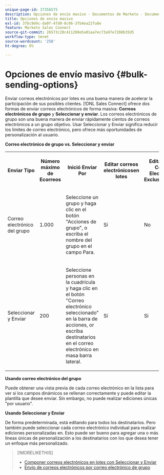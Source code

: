 ```yaml
---
unique-page-id: 37356575
description: Opciones de envío masivo - Documentos de Marketo - Documentación del producto
title: Opciones de envío masivo
exl-id: 37bc9d4c-da0f-4fd0-8c96-3fb4ea22fa8e
feature: Marketo Sales Connect
source-git-commit: 26573c20c411208e5a01aa7ec73a97e7208b35d5
workflow-type: tm+mt
source-wordcount: '258'
ht-degree: 0%

---
```


# Opciones de envío masivo {#bulk-sending-options}

Enviar correos electrónicos por lotes es una buena manera de acelerar la participación de sus posibles clientes. [!DNL Sales Connect] ofrece dos formas de enviar correos electrónicos de forma masiva: **Correos electrónicos de grupo** y **Seleccionar y enviar**. Los correos electrónicos de grupo son una buena manera de enviar rápidamente cientos de correos electrónicos a un grupo objetivo. Usar Seleccionar y Enviar significa reducir los límites de correo electrónico, pero ofrece más oportunidades de personalización al usuario.

**Correo electrónico de grupo vs. Seleccionar y enviar**

<table>
 <colgroup>
  <col>
  <col>
  <col>
  <col>
  <col>
  <col>
 </colgroup>
 <tbody>
  <tr>
   <th><p><span>Enviar</span><span> Tipo</span> </p></th>
   <th><p><span>Número máximo de </span><span>E</span><span>correos</span> </p></th>
   <th><p><span>Inició </span><span>Enviar Por</span></p></th>
   <th><p><span>Editar correos electrónicos</span><span>en lotes</span> </p></th>
   <th><p><span>Editar</span><span> Cada Correo Electrónico </span><span>Exclusivamente</span> </p></th>
   <th><p><span>Plantilla y </span><span>compatibilidad con campos dinámicos</span> </p></th>
  </tr>
  <tr>
   <td><p><span>Correo electrónico del grupo</span> </p></td>
   <td><p><span>1.000</span> </p></td>
   <td><p><span>Seleccione un grupo y haga clic</span><span> en el botón </span><span>"Acciones de grupo"</span><span>, o escriba el nombre del grupo en el campo Para. </span> </p></td>
   <td><p><span>Sí</span> </p></td>
   <td><p><span>No</span> </p></td>
   <td><p><span>Sí</span> </p></td>
  </tr>
  <tr>
   <td><p><span>Seleccionar </span><span>y </span><span>Enviar</span> </p></td>
   <td><p><span>200</span> </p></td>
   <td><p><span>Seleccione personas en la cuadrícula y haga clic en el botón "Correo electrónico seleccionado" en la barra de acciones</span><span>, o</span><span>r escriba destinatarios en el correo electrónico en masa </span><span>barra lateral</span><span>.</span></p></td>
   <td><p><span>Sí</span> </p></td>
   <td><p><span>Sí</span> </p></td>
   <td><p><span>Sí</span> </p></td>
  </tr>
 </tbody>
</table>

**Usando correo electrónico del grupo**

Puede obtener una vista previa de cada correo electrónico en la lista para ver si los campos dinámicos se rellenan correctamente y puede editar la plantilla que desee enviar. Sin embargo, no puede realizar ediciones únicas &quot;por usuario&quot;.

**Usando Seleccionar y Enviar**

De forma predeterminada, está editando para todos los destinatarios. Pero también puede seleccionar cada correo electrónico individual para realizar ediciones personalizadas en. Esto puede ser bueno para agregar una o más líneas únicas de personalización a los destinatarios con los que desea tener un enfoque más personalizado.

>[!MORELIKETHIS]
>
>* [Componer correos electrónicos en lotes con Seleccionar y Enviar](/help/marketo/product-docs/marketo-sales-connect/email/using-the-compose-window/composing-bulk-emails-with-select-and-send.md#sending-emails)
>* [Envío de correos electrónicos por correo electrónico de grupo](/help/marketo/product-docs/marketo-sales-connect/email/using-the-compose-window/sending-emails-via-group-email.md)
